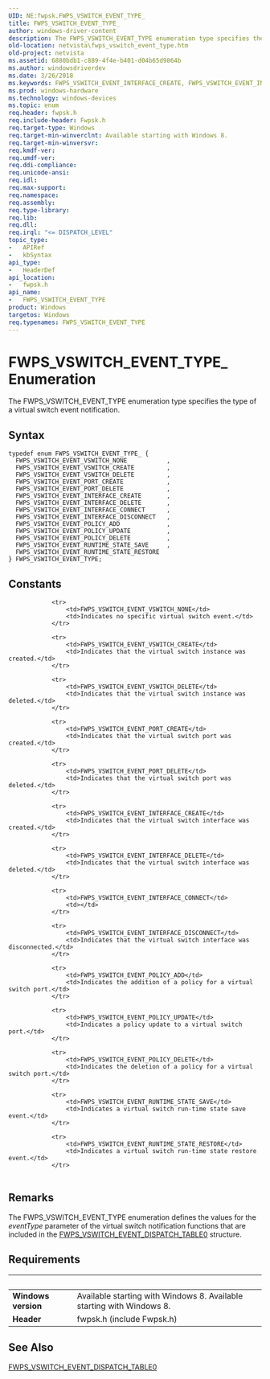 ```yaml
---
UID: NE:fwpsk.FWPS_VSWITCH_EVENT_TYPE_
title: FWPS_VSWITCH_EVENT_TYPE_
author: windows-driver-content
description: The FWPS_VSWITCH_EVENT_TYPE enumeration type specifies the type of a virtual switch event notification.
old-location: netvista\fwps_vswitch_event_type.htm
old-project: netvista
ms.assetid: 6880bdb1-c889-4f4e-b401-d04b65d9864b
ms.author: windowsdriverdev
ms.date: 3/26/2018
ms.keywords: FWPS_VSWITCH_EVENT_INTERFACE_CREATE, FWPS_VSWITCH_EVENT_INTERFACE_DELETE, FWPS_VSWITCH_EVENT_INTERFACE_DISCONNECT, FWPS_VSWITCH_EVENT_POLICY_ADD, FWPS_VSWITCH_EVENT_POLICY_DELETE, FWPS_VSWITCH_EVENT_POLICY_UPDATE, FWPS_VSWITCH_EVENT_PORT_CREATE, FWPS_VSWITCH_EVENT_PORT_DELETE, FWPS_VSWITCH_EVENT_RUNTIME_STATE_RESTORE, FWPS_VSWITCH_EVENT_RUNTIME_STATE_SAVE, FWPS_VSWITCH_EVENT_TYPE, FWPS_VSWITCH_EVENT_TYPE enumeration [Network Drivers Starting with Windows Vista], FWPS_VSWITCH_EVENT_TYPE_, FWPS_VSWITCH_EVENT_VSWITCH_CREATE, FWPS_VSWITCH_EVENT_VSWITCH_DELETE, FWPS_VSWITCH_EVENT_VSWITCH_NONE, fwpsk/FWPS_VSWITCH_EVENT_INTERFACE_CREATE, fwpsk/FWPS_VSWITCH_EVENT_INTERFACE_DELETE, fwpsk/FWPS_VSWITCH_EVENT_INTERFACE_DISCONNECT, fwpsk/FWPS_VSWITCH_EVENT_POLICY_ADD, fwpsk/FWPS_VSWITCH_EVENT_POLICY_DELETE, fwpsk/FWPS_VSWITCH_EVENT_POLICY_UPDATE, fwpsk/FWPS_VSWITCH_EVENT_PORT_CREATE, fwpsk/FWPS_VSWITCH_EVENT_PORT_DELETE, fwpsk/FWPS_VSWITCH_EVENT_RUNTIME_STATE_RESTORE, fwpsk/FWPS_VSWITCH_EVENT_RUNTIME_STATE_SAVE, fwpsk/FWPS_VSWITCH_EVENT_TYPE, fwpsk/FWPS_VSWITCH_EVENT_VSWITCH_CREATE, fwpsk/FWPS_VSWITCH_EVENT_VSWITCH_DELETE, fwpsk/FWPS_VSWITCH_EVENT_VSWITCH_NONE, netvista.fwps_vswitch_event_type
ms.prod: windows-hardware
ms.technology: windows-devices
ms.topic: enum
req.header: fwpsk.h
req.include-header: Fwpsk.h
req.target-type: Windows
req.target-min-winverclnt: Available starting with Windows 8.
req.target-min-winversvr: 
req.kmdf-ver: 
req.umdf-ver: 
req.ddi-compliance: 
req.unicode-ansi: 
req.idl: 
req.max-support: 
req.namespace: 
req.assembly: 
req.type-library: 
req.lib: 
req.dll: 
req.irql: "<= DISPATCH_LEVEL"
topic_type:
-	APIRef
-	kbSyntax
api_type:
-	HeaderDef
api_location:
-	fwpsk.h
api_name:
-	FWPS_VSWITCH_EVENT_TYPE
product: Windows
targetos: Windows
req.typenames: FWPS_VSWITCH_EVENT_TYPE
---
```


# FWPS_VSWITCH_EVENT_TYPE_ Enumeration
The FWPS_VSWITCH_EVENT_TYPE enumeration type specifies the type of a virtual switch event notification.

## Syntax
```
typedef enum FWPS_VSWITCH_EVENT_TYPE_ {
  FWPS_VSWITCH_EVENT_VSWITCH_NONE           ,
  FWPS_VSWITCH_EVENT_VSWITCH_CREATE         ,
  FWPS_VSWITCH_EVENT_VSWITCH_DELETE         ,
  FWPS_VSWITCH_EVENT_PORT_CREATE            ,
  FWPS_VSWITCH_EVENT_PORT_DELETE            ,
  FWPS_VSWITCH_EVENT_INTERFACE_CREATE       ,
  FWPS_VSWITCH_EVENT_INTERFACE_DELETE       ,
  FWPS_VSWITCH_EVENT_INTERFACE_CONNECT      ,
  FWPS_VSWITCH_EVENT_INTERFACE_DISCONNECT   ,
  FWPS_VSWITCH_EVENT_POLICY_ADD             ,
  FWPS_VSWITCH_EVENT_POLICY_UPDATE          ,
  FWPS_VSWITCH_EVENT_POLICY_DELETE          ,
  FWPS_VSWITCH_EVENT_RUNTIME_STATE_SAVE     ,
  FWPS_VSWITCH_EVENT_RUNTIME_STATE_RESTORE
} FWPS_VSWITCH_EVENT_TYPE;
```

## Constants

<table>
            
                <tr>
                    <td>FWPS_VSWITCH_EVENT_VSWITCH_NONE</td>
                    <td>Indicates no specific virtual switch event.</td>
                </tr>
            
                <tr>
                    <td>FWPS_VSWITCH_EVENT_VSWITCH_CREATE</td>
                    <td>Indicates that the virtual switch instance was created.</td>
                </tr>
            
                <tr>
                    <td>FWPS_VSWITCH_EVENT_VSWITCH_DELETE</td>
                    <td>Indicates that the virtual switch instance was deleted.</td>
                </tr>
            
                <tr>
                    <td>FWPS_VSWITCH_EVENT_PORT_CREATE</td>
                    <td>Indicates that the virtual switch port was created.</td>
                </tr>
            
                <tr>
                    <td>FWPS_VSWITCH_EVENT_PORT_DELETE</td>
                    <td>Indicates that the virtual switch port was deleted.</td>
                </tr>
            
                <tr>
                    <td>FWPS_VSWITCH_EVENT_INTERFACE_CREATE</td>
                    <td>Indicates that the virtual switch interface was created.</td>
                </tr>
            
                <tr>
                    <td>FWPS_VSWITCH_EVENT_INTERFACE_DELETE</td>
                    <td>Indicates that the virtual switch interface was deleted.</td>
                </tr>
            
                <tr>
                    <td>FWPS_VSWITCH_EVENT_INTERFACE_CONNECT</td>
                    <td></td>
                </tr>
            
                <tr>
                    <td>FWPS_VSWITCH_EVENT_INTERFACE_DISCONNECT</td>
                    <td>Indicates that the virtual switch interface was disconnected.</td>
                </tr>
            
                <tr>
                    <td>FWPS_VSWITCH_EVENT_POLICY_ADD</td>
                    <td>Indicates the addition of a policy for a virtual switch port.</td>
                </tr>
            
                <tr>
                    <td>FWPS_VSWITCH_EVENT_POLICY_UPDATE</td>
                    <td>Indicates a policy update to a virtual switch port.</td>
                </tr>
            
                <tr>
                    <td>FWPS_VSWITCH_EVENT_POLICY_DELETE</td>
                    <td>Indicates the deletion of a policy for a virtual switch port.</td>
                </tr>
            
                <tr>
                    <td>FWPS_VSWITCH_EVENT_RUNTIME_STATE_SAVE</td>
                    <td>Indicates a virtual switch run-time state save event.</td>
                </tr>
            
                <tr>
                    <td>FWPS_VSWITCH_EVENT_RUNTIME_STATE_RESTORE</td>
                    <td>Indicates a virtual switch run-time state restore event.</td>
                </tr>
</table>

## Remarks

The 
    FWPS_VSWITCH_EVENT_TYPE  enumeration defines the values for the <i>eventType</i> parameter of the  virtual switch notification functions that are included in the <a href="https://msdn.microsoft.com/library/windows/hardware/hh451263">FWPS_VSWITCH_EVENT_DISPATCH_TABLE0</a> structure.

## Requirements
| &nbsp; | &nbsp; |
| ---- |:---- |
| **Windows version** | Available starting with Windows 8. Available starting with Windows 8. |
| **Header** | fwpsk.h (include Fwpsk.h) |

## See Also

<a href="https://msdn.microsoft.com/library/windows/hardware/hh451263">FWPS_VSWITCH_EVENT_DISPATCH_TABLE0</a>
